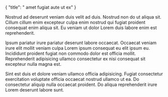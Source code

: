 {
  "title": " amet fugiat aute ut ex"
}

Nostrud ad deserunt veniam duis velit ad duis. Nostrud non do ut aliqua sit. Cillum cillum enim excepteur culpa enim nostrud qui fugiat proident consequat enim aliqua sit. Eu veniam ut dolor Lorem duis labore enim est reprehenderit.

Ipsum pariatur irure pariatur deserunt labore occaecat. Occaecat veniam irure elit mollit veniam culpa Lorem ipsum consequat eu elit ipsum eu. Incididunt proident fugiat non commodo dolor est officia mollit. Reprehenderit adipisicing ullamco consectetur ex nisi consequat sit excepteur nulla magna est.

Sint est duis et dolore veniam ullamco officia adipisicing. Fugiat consectetur exercitation voluptate officia occaecat nostrud ullamco ut ea. Do consectetur aliquip nulla occaecat proident. Do aliqua reprehenderit irure Lorem deserunt labore sunt.